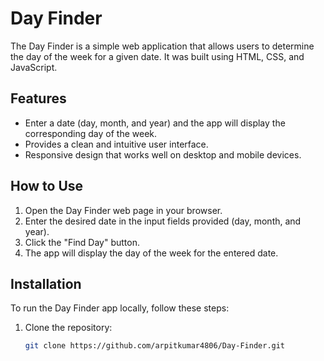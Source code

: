 # Day Finder

The Day Finder is a simple web application that allows users to determine the day of the week for a given date. It was built using HTML, CSS, and JavaScript.

## Features

-   Enter a date (day, month, and year) and the app will display the corresponding day of the week.
-   Provides a clean and intuitive user interface.
-   Responsive design that works well on desktop and mobile devices.

## How to Use

1. Open the Day Finder web page in your browser.
2. Enter the desired date in the input fields provided (day, month, and year).
3. Click the "Find Day" button.
4. The app will display the day of the week for the entered date.

## Installation

To run the Day Finder app locally, follow these steps:

1. Clone the repository:
    ```bash
    git clone https://github.com/arpitkumar4806/Day-Finder.git
    ```
